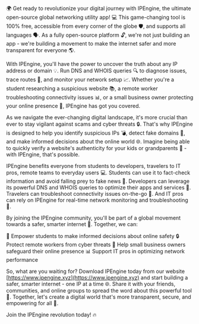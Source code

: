 🌍 Get ready to revolutionize your digital journey with IPEngine, the ultimate open-source global networking utility app! 💻 This game-changing tool is 100% free, accessible from every corner of the globe 🛡️, and supports all languages 🗣️. As a fully open-source platform 🔓, we're not just building an app - we're building a movement to make the internet safer and more transparent for everyone 🌎.

With IPEngine, you'll have the power to uncover the truth about any IP address or domain 💡. Run DNS and WHOIS queries 🔍 to diagnose issues, trace routes 👣, and monitor your network setup 📈. Whether you're a student researching a suspicious website 📚, a remote worker troubleshooting connectivity issues 📊, or a small business owner protecting your online presence 🏢, IPEngine has got you covered.

As we navigate the ever-changing digital landscape, it's more crucial than ever to stay vigilant against scams and cyber threats 🔒. That's why IPEngine is designed to help you identify suspicious IPs 💣, detect fake domains 👀, and make informed decisions about the online world 🌐. Imagine being able to quickly verify a website's authenticity for your kids or grandparents 🤝 - with IPEngine, that's possible.

IPEngine benefits everyone from students to developers, travelers to IT pros, remote teams to everyday users 💻. Students can use it to fact-check information and avoid falling prey to fake news 📰. Developers can leverage its powerful DNS and WHOIS queries to optimize their apps and services 🚀. Travelers can troubleshoot connectivity issues on-the-go 🛫️. And IT pros can rely on IPEngine for real-time network monitoring and troubleshooting 🔧.

By joining the IPEngine community, you'll be part of a global movement towards a safer, smarter internet 🌟. Together, we can:

🚀 Empower students to make informed decisions about online safety
🔒 Protect remote workers from cyber threats
🏢 Help small business owners safeguard their online presence
📊 Support IT pros in optimizing network performance

So, what are you waiting for? Download IPEngine today from our website [https://www.ipengine.xyz](https://www.ipengine.xyz) and start building a safer, smarter internet - one IP at a time 🌐. Share it with your friends, communities, and online groups to spread the word about this powerful tool 💬. Together, let's create a digital world that's more transparent, secure, and empowering for all 🌟.

Join the IPEngine revolution today! 🔥